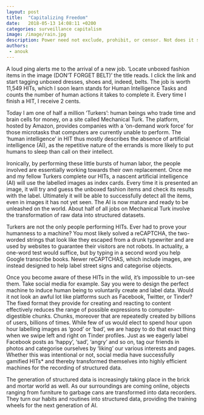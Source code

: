 ```yaml
---
layout: post
title:  "Capitalizing Freedom"
date:   2018-05-13 14:08:11 +0200
categories: surveillance capitalism
image: /image/rain.jpg
description: Power need not exclude, prohibit, or censor. Not does it stand opposed to freedom. Indeed power can even use freedom to its own end. Freedom can be a lucrative business model, one we pay for with our autonomy.
authors:
 - anouk
---
```


A loud ping alerts me to the arrival of a new job. ‘Locate unboxed fashion items in the image (DON’T FORGET BELT)’ the title reads. I click the link and start tagging unboxed dresses, shoes and, indeed, belts. The job is worth 11,549 HITs, which I soon learn stands for Human Intelligence Tasks and counts the number of human actions it takes to complete it. Every time I finish a HIT, I receive 2 cents.

Today I am one of half a million ‘Turkers’: human beings who trade time and brain cells for money, on a site called Mechanical Turk. The platform, hosted by Amazon, provides companies with a ‘on-demand work force’ for those microtasks that computers are currently unable to perform. The ‘human intelligence’ in HIT thus mostly describes the absence of artificial intelligence (AI), as the repetitive nature of the errands is more likely to put humans to sleep than call on their intellect.

Ironically, by performing these little bursts of human labor, the people involved are essentially working towards their own replacement. Once me and my fellow Turkers complete our HITs, a nascent artificial intelligence (AI) will use the labelled images as index cards. Every time it is presented an image, it will try and guess the unboxed fashion items and check its results with the label. Ultimately it will be able to successfully detect all the items, even in images it has not yet seen. The AI is now mature and ready to be unleashed on the world. About half of all jobs on Mechanical Turk involve the transformation of raw data into structured datasets.

Turkers are not the only people performing HITs. Ever had to prove your humanness to a machine? You most likely solved a reCAPTCHA, the two-worded strings that look like they escaped from a drunk typewriter and are used by websites to guarantee their visitors are not robots. In actuality, a one-word test would suffice, but by typing in a second word you help Google transcribe books. Newer reCAPTCHAS, which include images, are instead designed to help label street signs and categorise objects.

Once you become aware of these HITs in the wild, it’s impossible to un-see them. Take social media for example. Say you were to design the perfect machine to induce human being to voluntarily create and label data. Would it not look an awful lot like platforms such as Facebook, Twitter, or Tinder? The fixed format they provide for creating and reacting to content effectively reduces the range of possible expressions to computer-digestible chunks. Chunks, moreover that are repeatedly created by billions of users, billions of times. While few of us would elect to spend hour upon hour labelling images as ‘good’ or ‘bad’, we are happy to do that exact thing when we swipe left and right on Tinder profiles. Just as we eagerly label Facebook posts as ‘happy’, ‘sad’, ‘angry’ and so on, tag our friends in photos and categorise ourselves by ‘liking’ our various interests and pages. Whether this was intentional or not, social media have successfully gamified HITs* and thereby transformed themselves into highly efficient machines for the recording of structured data.

The generation of structured data is increasingly taking place in the brick and mortar world as well. As our surroundings are coming online, objects ranging from furniture to garbage cans are transformed into data recorders. They turn our habits and routines into structured data, providing the training wheels for the next generation of AI.


